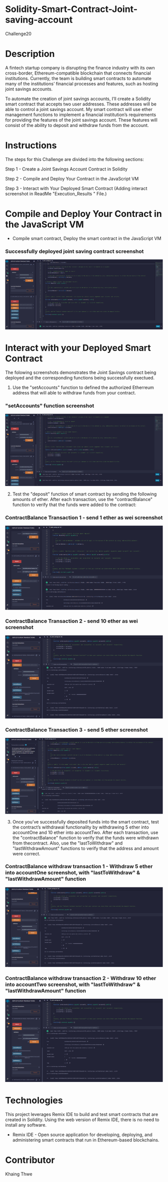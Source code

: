 # Solidity-Smart-Contract-Joint-saving-account

Challenge20

# Description 

A fintech startup company is disrupting the finance industry with its own cross-border, Ethereum-compatible blockchain that connects financial institutions. Currently, the team is building smart contracts to automate many of the institutions’ financial processes and features, such as hosting joint savings accounts.

To automate the creation of joint savings accounts, I’ll create a Solidity smart contract that accepts two user addresses. These addresses will be able to control a joint savings account. My smart contract will use ether management functions to implement a financial institution’s requirements for providing the features of the joint savings account. These features will consist of the ability to deposit and withdraw funds from the account.

# Instructions

The steps for this Challenge are divided into the following sections:

Step 1 - Create a Joint Savings Account Contract in Solidity

Step 2 - Compile and Deploy Your Contract in the JavaScript VM

Step 3 - Interact with Your Deployed Smart Contract (Adding interact screenshot in ReadMe "Execution_Results " File.)

# Compile and Deploy Your Contract in the JavaScript VM

- Compile smart contract, Deploy the smart contract in the JavaScript VM

### Successfully deployed joint saving contract screenshot

![alt text](https://github.com/Khaingz/Solidity-Smart-Contract--Joint-saving-account/blob/main/Execution_Results/Successfully%20deployed%20joint%20saving%20contract%20Screenshot.png)










# Interact with your Deployed Smart Contract

The folowing screenshots demonstrates the Joint Savings contract being deployed and the corresponding functions being successfully exectued.

1. Use the "setAccounts" function to defined the authorized Etherreum address that will able to withdraw funds from your contract.

### "setAccounts" function screenshot

![alt text](https://github.com/Khaingz/Solidity-Smart-Contract--Joint-saving-account/blob/main/Execution_Results/Set%20Account%20Screenshot.png)










2. Test the "deposit" function of smart contract by sending the following amounts of ether. After each transaction, use the "contractBalance" function to verify that the funds were added to the contract: 

### ContractBalance Transaction 1 - send 1 ether as wei screenshot

![alt text](https://github.com/Khaingz/Solidity-Smart-Contract--Joint-saving-account/blob/main/Execution_Results/ContractBalance%20Transaction%201-%20send%201%20ether%20as%20wei%20Screenshot.png)










### ContractBalance Transaction 2 - send 10 ether as wei screenshot

![alt text](https://github.com/Khaingz/Solidity-Smart-Contract--Joint-saving-account/blob/main/Execution_Results/contractBalance%20withdraw%202%20-%20Withdraw%2010%20ether%20into%20accountTwo%20screenshot%20with%20lastToWithdraw%20%26%20lastWithdrawAmount%20function.png)











### ContractBalance Transaction 3 - send 5 ether screenshot

![alt text](https://github.com/Khaingz/Solidity-Smart-Contract--Joint-saving-account/blob/main/Execution_Results/ContractBalance%20Transaction%203-%20send%205%20ether%20Screenshot.png)










3. Once you’ve successfully deposited funds into the smart contract, test the contract’s withdrawal functionality by withdrawing 5 ether into accountOne and 10 ether into accountTwo. After each transaction, use the "contractBalance" function to verify that the funds were withdrawn from thecontract. Also, use the "lastToWithdraw" and "lastWithdrawAmount" functions to verify that the address and amount were correct.


### ContractBalance withdraw transaction 1 - Withdraw 5 ether into accountOne screenshot, with "lastToWithdraw" & "lastWithdrawAmount" function

![alt text](https://github.com/Khaingz/Solidity-Smart-Contract--Joint-saving-account/blob/main/Execution_Results/contractBalance%20withdraw%201%20-%20Withdraw%205%20ether%20into%20accountOne%20screenshot%20with%20lastToWithdraw%20%26%20lastWithdrawAmount%20function.png)










### ContractBalance withdraw transaction 2 - Withdraw 10 ether into accountTwo screenshot, with "lastToWithdraw" & "lastWithdrawAmount" function

![alt text](https://github.com/Khaingz/Solidity-Smart-Contract--Joint-saving-account/blob/main/Execution_Results/contractBalance%20withdraw%202%20-%20Withdraw%2010%20ether%20into%20accountTwo%20screenshot%20with%20lastToWithdraw%20%26%20lastWithdrawAmount%20function.png)










# Technologies 

This project leverages Remix IDE to build and test smart contracts that are created in Solidity. Using the web version of Remix IDE, there is no need to install any software.

- Remix IDE - Open source application for developing, deploying, and administering smart contracts that run in Ethereum-based blockchains.

# Contributor

Khaing Thwe